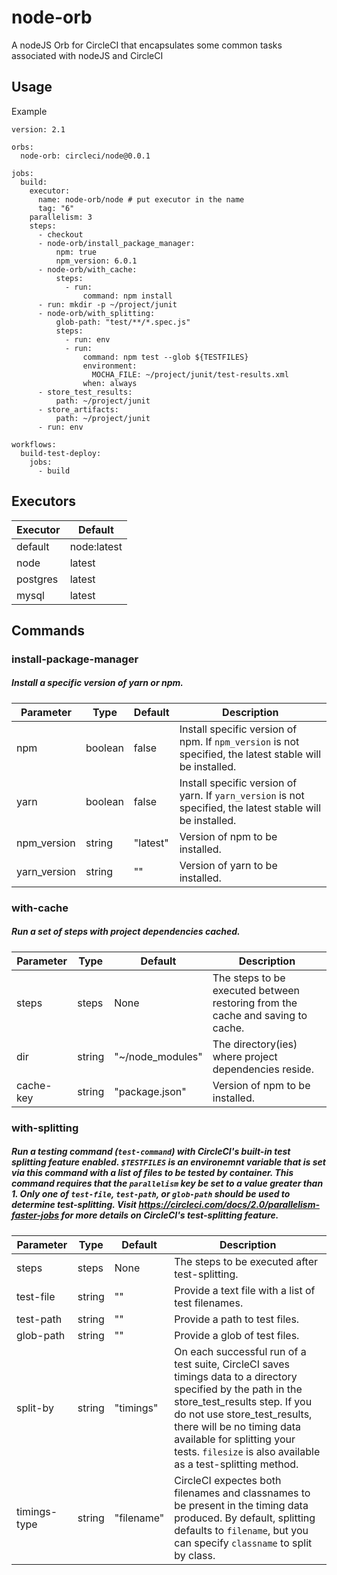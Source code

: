 # node-orb
A nodeJS Orb for CircleCI that encapsulates some common tasks associated with nodeJS and CircleCI

## Usage
Example
```
version: 2.1

orbs:
  node-orb: circleci/node@0.0.1

jobs:
  build:
    executor:
      name: node-orb/node # put executor in the name
      tag: "6"
    parallelism: 3
    steps:
      - checkout
      - node-orb/install_package_manager:
          npm: true
          npm_version: 6.0.1
      - node-orb/with_cache:
          steps:
            - run: 
                command: npm install
      - run: mkdir -p ~/project/junit
      - node-orb/with_splitting:
          glob-path: "test/**/*.spec.js"
          steps:
            - run: env
            - run: 
                command: npm test --glob ${TESTFILES}
                environment:
                  MOCHA_FILE: ~/project/junit/test-results.xml
                when: always
      - store_test_results:
          path: ~/project/junit
      - store_artifacts:
          path: ~/project/junit
      - run: env

workflows:
  build-test-deploy:
    jobs:
      - build
```

## Executors
| Executor | Default |
| --- | --- |
| default | node:latest |
| node | latest |
| postgres | latest |
| mysql | latest |

## Commands
### install-package-manager
##### Install a specific version of yarn or npm.

| Parameter | Type | Default | Description |
| --- | --- | --- | --- |
| npm | boolean | false | Install specific version of npm. If `npm_version` is not specified, the latest stable will be installed. |
| yarn | boolean | false | Install specific version of yarn. If `yarn_version` is not specified, the latest stable will be installed. |
| npm_version | string | "latest" | Version of npm to be installed. |
| yarn_version | string | "" | Version of yarn to be installed.  |


### with-cache
##### Run a set of steps with project dependencies cached.

| Parameter | Type | Default | Description |
| --- | --- | --- | --- |
| steps | steps | None | The steps to be executed between restoring from the cache and saving to cache. |
| dir | string | "~/node_modules" | The directory(ies) where project dependencies reside. |
| cache-key | string | "package.json" | Version of npm to be installed. |


### with-splitting
##### Run a testing command (`test-command`) with CircleCI's built-in test splitting feature enabled. `$TESTFILES` is an environemnt variable that is set via this command with a list of files to be tested by container. This command requires that the `parallelism` key be set to a value greater than 1. Only one of `test-file`, `test-path`, or `glob-path` should be used to determine test-splitting. Visit https://circleci.com/docs/2.0/parallelism-faster-jobs for more details on CircleCI's test-splitting feature.

| Parameter | Type | Default | Description |
| --- | --- | --- | --- |
| steps | steps | None | The steps to be executed after test-splitting. |
| test-file | string | "" | Provide a text file with a list of test filenames. |
| test-path | string | "" | Provide a path to test files. |
| glob-path | string | "" | Provide a glob of test files.  |
| split-by | string | "timings" | On each successful run of a test suite, CircleCI saves timings data to a directory specified by the path in the store_test_results step. If you do not use store_test_results, there will be no timing data available for splitting your tests. `filesize` is also available as a test-splitting method. |
| timings-type | string | "filename" | CircleCI expectes both filenames and classnames to be present in the timing data produced. By default, splitting defaults to `filename`, but you can specify `classname` to split by class. |
